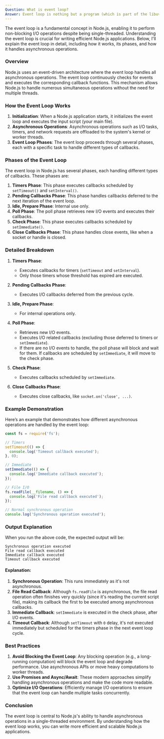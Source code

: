 ```yaml
---
Question: What is event loop?
Answer: Event loop is nothing but a program (which is part of the libuv library) that keeps a track whether the Call Stack is empty or not, and if it is, then it pulls out the next function from the event queue/callback queue and puts it in the call stack for further execution.
---
```

The event loop is a fundamental concept in Node.js, enabling it to perform non-blocking I/O operations despite being single-threaded. Understanding the event loop is crucial for writing efficient Node.js applications. Below, I'll explain the event loop in detail, including how it works, its phases, and how it handles asynchronous operations.

### Overview

Node.js uses an event-driven architecture where the event loop handles all asynchronous operations. The event loop continuously checks for events and executes the corresponding callback functions. This mechanism allows Node.js to handle numerous simultaneous operations without the need for multiple threads.

### How the Event Loop Works

1. **Initialization**: When a Node.js application starts, it initializes the event loop and executes the input script (your main file).
2. **Asynchronous Operations**: Asynchronous operations such as I/O tasks, timers, and network requests are offloaded to the system's kernel or worker threads.
3. **Event Loop Phases**: The event loop proceeds through several phases, each with a specific task to handle different types of callbacks.

### Phases of the Event Loop

The event loop in Node.js has several phases, each handling different types of callbacks. These phases are:

1. **Timers Phase**: This phase executes callbacks scheduled by `setTimeout()` and `setInterval()`.
2. **Pending Callbacks Phase**: This phase handles callbacks deferred to the next iteration of the event loop.
3. **Idle, Prepare Phase**: Internal use only.
4. **Poll Phase**: The poll phase retrieves new I/O events and executes their callbacks.
5. **Check Phase**: This phase executes callbacks scheduled by `setImmediate()`.
6. **Close Callbacks Phase**: This phase handles close events, like when a socket or handle is closed.

### Detailed Breakdown

1. **Timers Phase**:
   - Executes callbacks for timers (`setTimeout` and `setInterval`).
   - Only those timers whose threshold has expired are executed.

2. **Pending Callbacks Phase**:
   - Executes I/O callbacks deferred from the previous cycle.

3. **Idle, Prepare Phase**:
   - For internal operations only.

4. **Poll Phase**:
   - Retrieves new I/O events.
   - Executes I/O related callbacks (excluding those deferred to timers or `setImmediate`).
   - If there are no I/O events to handle, the poll phase will block and wait for them. If callbacks are scheduled by `setImmediate`, it will move to the check phase.

5. **Check Phase**:
   - Executes callbacks scheduled by `setImmediate`.

6. **Close Callbacks Phase**:
   - Executes close callbacks, like `socket.on('close', ...)`.

### Example Demonstration

Here’s an example that demonstrates how different asynchronous operations are handled by the event loop:

```javascript
const fs = require('fs');

// Timers
setTimeout(() => {
  console.log('Timeout callback executed');
}, 0);

// Immediate
setImmediate(() => {
  console.log('Immediate callback executed');
});

// File I/O
fs.readFile(__filename, () => {
  console.log('File read callback executed');
});

// Normal synchronous operation
console.log('Synchronous operation executed');
```

### Output Explanation

When you run the above code, the expected output will be:

```
Synchronous operation executed
File read callback executed
Immediate callback executed
Timeout callback executed
```

#### Explanation:
1. **Synchronous Operation**: This runs immediately as it's not asynchronous.
2. **File Read Callback**: Although `fs.readFile` is asynchronous, the file read operation often finishes very quickly (since it's reading the current script file), making its callback the first to be executed among asynchronous callbacks.
3. **Immediate Callback**: `setImmediate` is executed in the check phase, after I/O events.
4. **Timeout Callback**: Although `setTimeout` with `0` delay, it's not executed immediately but scheduled for the timers phase in the next event loop cycle.

### Best Practices

1. **Avoid Blocking the Event Loop**: Any blocking operation (e.g., a long-running computation) will block the event loop and degrade performance. Use asynchronous APIs or move heavy computations to worker threads.
2. **Use Promises and Async/Await**: These modern approaches simplify handling asynchronous operations and make the code more readable.
3. **Optimize I/O Operations**: Efficiently manage I/O operations to ensure that the event loop can handle multiple tasks concurrently.

### Conclusion

The event loop is central to Node.js's ability to handle asynchronous operations in a single-threaded environment. By understanding how the event loop works, you can write more efficient and scalable Node.js applications.